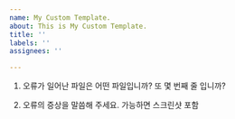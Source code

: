 ```yaml
---
name: My Custom Template.
about: This is My Custom Template.
title: ''
labels: ''
assignees: ''

---
```


1. 오류가 일어난 파일은 어떤 파일입니까? 또 몇 번째 줄 입니까?



2. 오류의 증상을 말씀해 주세요. 가능하면 스크린샷 포함
